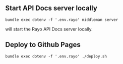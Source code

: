 ## Start API Docs server locally

```
bundle exec dotenv -f '.env.rayo' middleman server
```

will start the Rayo API Docs server locally.

## Deploy to Github Pages

```
bundle exec dotenv -f '.env.rayo' ./deploy.sh
```
